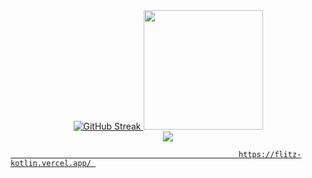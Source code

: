 
<div align="center">
  <a href="https://github.com/flitzso">
  <img src="https://github-readme-stats.vercel.app/api?username=flitzso&show_icons=true&theme=dark" alt="GitHub Streak" />
  <img height="191em" src="https://github-readme-stats.vercel.app/api/top-langs/?username=flitzso&layout=compact&langs_count=10&theme=dark"/>
</div>
    <div align="center">
<img src="https://komarev.com/ghpvc/?username=flitzso-github-username&color=green" />
    </div>
 

                                                       https://flitz-kotlin.vercel.app/ 
                                                      
                                                        
